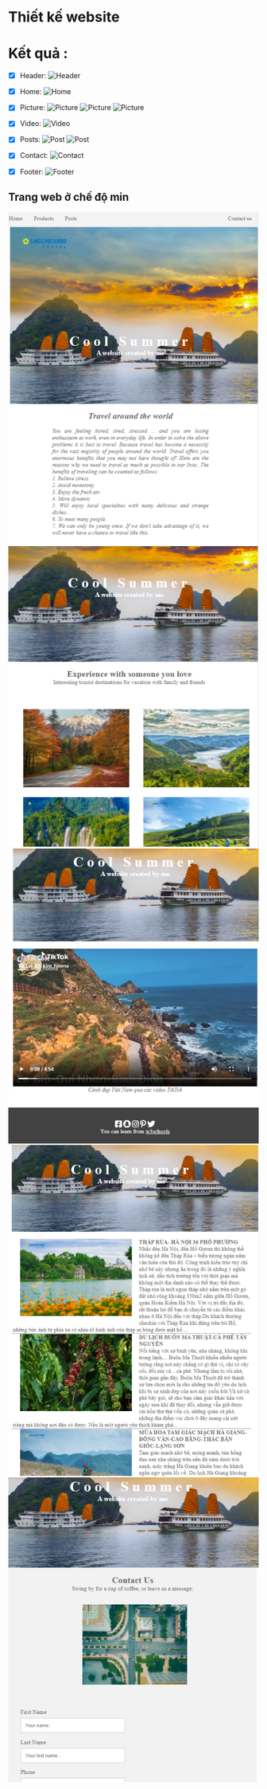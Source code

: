 # Thiết kế website
# Kết quả :
- [x] Header:
![Header](http://url/to/Header.png)

- [x] Home:
![Home](C:/Users/Admin/Documents/WebT5T7/static-web/images/Header.png)

- [x] Picture:
![Picture](../images/Picture1.png)
![Picture](../images/Picture2.png)
![Picture](../images/Picture3.png)

- [x] Video:
![Video](../images/Video.png)

- [x] Posts:
![Post](../images/Post1.png)
![Post](../images/Post2.png)

- [x] Contact:
![Contact](../images/Contact.png)

- [x] Footer:
![Footer](../images/Footer.png)

## Trang web ở chế độ min
![Home](./images/Home-min.png)
![Picture](./images/Picture-min.png)
![Video](./images/Video-min.png)
![Post](./images/Post-min.png)
![Contact](./images/Contact-min.png)



